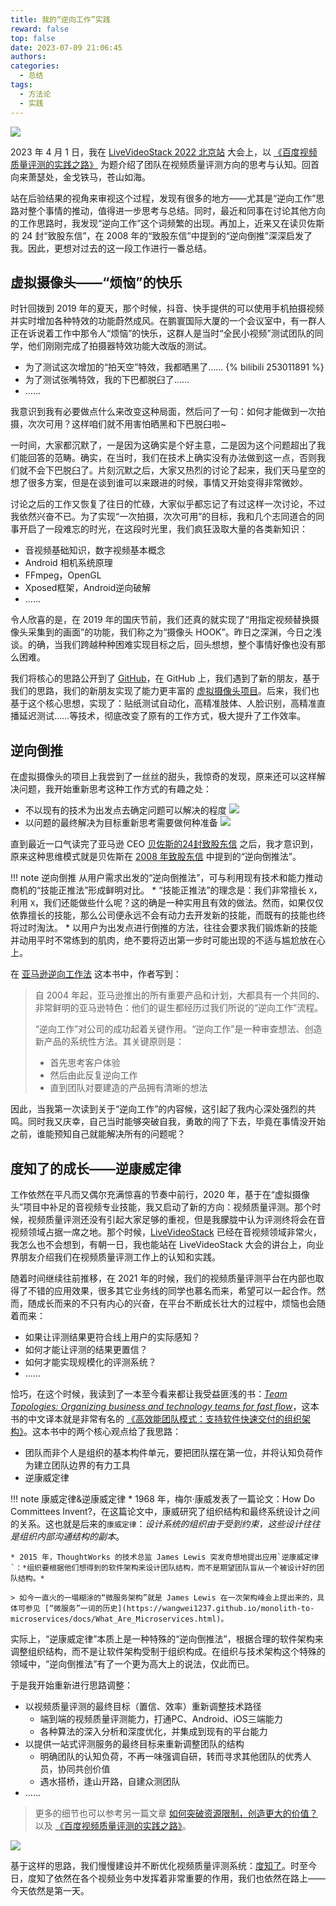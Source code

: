 ```yaml
---
title: 我的“逆向工作”实践
reward: false
top: false
date: 2023-07-09 21:06:45
authors:
categories:
  - 总结
tags:
  - 方法论
  - 实践
---
```


![](1.png)

2023 年 4 月 1 日，我在 [LiveVideoStack 2022 北京站](https://bj2022.livevideostack.cn/schedule) 大会上，以 [《百度视频质量评测的实践之路》](https://mp.weixin.qq.com/s/J2QGTiMOgMnZbAyI81I87Q) 为题介绍了团队在视频质量评测方向的思考与认知。回首向来萧瑟处，金戈铁马，苍山如海。

站在后验结果的视角来审视这个过程，发现有很多的地方——尤其是“逆向工作”思路对整个事情的推动，值得进一步思考与总结。同时，最近和同事在讨论其他方向的工作思路时，我发现“逆向工作”这个词频繁的出现。再加上，近来又在读贝佐斯的 24 封“致股东信”，在 2008 年的“致股东信”中提到的“逆向倒推”深深启发了我。因此，更想对过去的这一段工作进行一番总结。

<!--more-->

## 虚拟摄像头——“烦恼”的快乐
时针回拨到 2019 年的夏天，那个时候，抖音、快手提供的可以使用手机拍摄视频并实时增加各种特效的功能蔚然成风。在鹏寰国际大厦的一个会议室中，有一群人正在诉说着工作中那令人“烦恼”的快乐，这群人是当时“全民小视频”测试团队的同学，他们刚刚完成了拍摄器特效功能大改版的测试。
* 为了测试这次增加的“拍天空”特效，我都晒黑了……
  {% bilibili 253011891 %}
* 为了测试张嘴特效，我的下巴都脱臼了……
* ……

我意识到我有必要做点什么来改变这种局面，然后问了一句：如何才能做到一次拍摄，次次可用？这样咱们就不用害怕晒黑和下巴脱臼啦~

一时间，大家都沉默了，一是因为这确实是个好主意，二是因为这个问题超出了我们能回答的范畴。确实，在当时，我们在技术上确实没有办法做到这一点，否则我们就不会下巴脱臼了。片刻沉默之后，大家又热烈的讨论了起来，我们天马星空的想了很多方案，但是在谈到谁可以来跟进的时候，事情又开始变得非常微妙。

讨论之后的工作又恢复了往日的忙碌，大家似乎都忘记了有过这样一次讨论，不过我依然兴奋不已。为了实现“一次拍摄，次次可用”的目标，我和几个志同道合的同事开启了一段难忘的时光，在这段时光里，我们疯狂汲取大量的各类新知识：
* 音视频基础知识，数字视频基本概念
* Android 相机系统原理
* FFmpeg，OpenGL
* Xposed框架，Android逆向破解
* ……

令人欣喜的是，在 2019 年的国庆节前，我们还真的就实现了“用指定视频替换摄像头采集到的画面”的功能，我们称之为“摄像头 HOOK”。昨日之深渊，今日之浅谈。的确，当我们跨越种种困难实现目标之后，回头想想，整个事情好像也没有那么困难。

我们将核心的思路公开到了 [GitHub](https://github.com/wangwei1237/CameraHook)，在 GitHub 上，我们遇到了新的朋友，基于我们的思路，我们的新朋友实现了能力更丰富的 [虚拟摄像头项目](https://github.com/w2016561536/android_virtual_cam)。后来，我们也基于这个核心思想，实现了：贴纸测试自动化，高精准肢体、人脸识别，高精准直播延迟测试……等技术，彻底改变了原有的工作方式，极大提升了工作效率。

## 逆向倒推
在虚拟摄像头的项目上我尝到了一丝丝的甜头，我惊奇的发现，原来还可以这样解决问题，我开始重新思考这种工作方式的有趣之处：
* 不以现有的技术为出发点去确定问题可以解决的程度
  ![](2.png)
* 以问题的最终解决为目标重新思考需要做何种准备
  ![](3.png)

直到最近一口气读完了亚马逊 CEO [贝佐斯的24封致股东信](https://mp.weixin.qq.com/s/ZIEBKte_CNsx_VdHH2TGPg) 之后，我才意识到，原来这种思维模式就是贝佐斯在 [2008 年致股东信](https://mp.weixin.qq.com/s/ejNdFv0g1Bg8_U8A1G6-tQ) 中提到的“逆向倒推法”。

!!! note 逆向倒推
    从用户需求出发的“逆向倒推法”，可与利用现有技术和能力推动商机的“技能正推法”形成鲜明对比。
    * “技能正推法”的理念是：我们非常擅长 `X`，利用 `X`，我们还能做些什么呢？这的确是一种实用且有效的做法。然而，如果仅仅依靠擅长的技能，那么公司便永远不会有动力去开发新的技能，而既有的技能也终将过时淘汰。
    * 以用户为出发点进行倒推的方法，往往会要求我们锻炼新的技能并动用平时不常练到的肌肉，绝不要将迈出第一步时可能出现的不适与尴尬放在心上。

在 [亚马逊逆向工作法](https://book.douban.com/subject/35771946/) 这本书中，作者写到：
> 自 2004 年起，亚马逊推出的所有重要产品和计划，大都具有一个共同的、非常鲜明的亚马逊特色：他们的诞生都经历过我们所说的“逆向工作”流程。
> 
> “逆向工作”对公司的成功起着关键作用。“逆向工作”是一种审查想法、创造新产品的系统性方法。其关键原则是：
> * 首先思考客户体验
> * 然后由此反复逆向工作
> * 直到团队对要建造的产品拥有清晰的想法

因此，当我第一次读到关于“逆向工作”的内容候，这引起了我内心深处强烈的共鸣。同时我又庆幸，自己当时能够突破自我，勇敢的闯了下去，毕竟在事情没开始之前，谁能预知自己就能解决所有的问题呢？

## 度知了的成长——逆康威定律
工作依然在平凡而又偶尔充满惊喜的节奏中前行，2020 年，基于在“虚拟摄像头”项目中补足的音视频专业技能，我又启动了新的方向：视频质量评测。那个时候，视频质量评测还没有引起大家足够的重视，但是我朦胧中认为评测终将会在音视频领域占据一席之地。那个时候，[LiveVideoStack](https://www.livevideostack.cn/) 已经在音视频领域非常火，我怎么也不会想到，有朝一日，我也能站在 LiveVideoStack 大会的讲台上，向业界朋友介绍我们在视频质量评测工作上的认知和实践。

随着时间继续往前推移，在 2021 年的时候，我们的视频质量评测平台在内部也取得了不错的应用效果，很多其它业务线的同学也慕名而来，希望可以一起合作。然而，随成长而来的不只有内心的兴奋，在平台不断成长壮大的过程中，烦恼也会随着而来：
* 如果让评测结果更符合线上用户的实际感知？
* 如何才能让评测的结果更置信？
* 如何才能实现规模化的评测系统？
* ……

恰巧，在这个时候，我读到了一本至今看来都让我受益匪浅的书：[*Team Topologies: Organizing business and technology teams for fast flow*](https://teamtopologies.com/)，这本书的中文译本就是非常有名的 [《高效能团队模式：支持软件快速交付的组织架构》](https://item.jd.com/12880565.html)。这本书中的两个核心观点给了我思路：
* 团队而非个人是组织的基本构件单元，要把团队摆在第一位，并将认知负荷作为建立团队边界的有力工具
* 逆康威定律

!!! note 康威定律&逆康威定律
    * 1968 年，梅尔·康威发表了一篇论文：How Do Committees Invent?，在这篇论文中，康威研究了组织结构和最终系统设计之间的关系。这也就是后来的`康威定律`：*设计系统的组织由于受到约束，这些设计往往是组织内部沟通结构的副本*。
    
    * 2015 年，ThoughtWorks 的技术总监 James Lewis 突发奇想地提出应用`逆康威定律`：*组织要根据他们想得到的软件架构来设计团队结构，而不是期望团队盲从一个被设计好的团队结构。*
    
    > 如今一直火的一塌糊涂的“微服务架构”就是 James Lewis 在一次架构峰会上提出来的，具体可参见 [“微服务”一词的历史](https://wangwei1237.github.io/monolith-to-microservices/docs/What_Are_Microservices.html)。 

实际上，“逆康威定律”本质上是一种特殊的“逆向倒推法”，根据合理的软件架构来调整组织结构，而不是让软件架构受制于组织构成。在组织与技术架构这个特殊的领域中，“逆向倒推法”有了一个更为高大上的说法，仅此而已。

于是我开始重新进行思路调整：
* 以视频质量评测的最终目标（置信、效率）重新调整技术路径
  * 端到端的视频质量评测能力，打通PC、Android、iOS三端能力
  * 各种算法的深入分析和深度优化，并集成到现有的平台能力
* 以提供一站式评测服务的最终目标来重新调整团队的结构
  * 明确团队的认知负荷，不再一味强调自研，转而寻求其他团队的优秀人员，协同共创价值
  * 遇水搭桥，逢山开路，自建众测团队
* ……

> 更多的细节也可以参考另一篇文章 [如何突破资源限制，创造更大的价值？](/2022/09/05/How-to-break-through-the-resource-limitation-and-create-the-more-value/) 以及 [《百度视频质量评测的实践之路》](https://mp.weixin.qq.com/s/J2QGTiMOgMnZbAyI81I87Q)。

![](4.png)

基于这样的思路，我们慢慢建设并不断优化视频质量评测系统：[度知了](/2023/02/13/duzhiliao/)。时至今日，度知了依然在各个视频业务中发挥着非常重要的作用，我们也依然在路上——今天依然是第一天。

